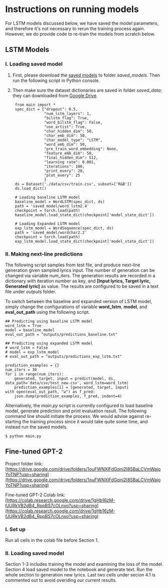 # Instructions on running models

For LSTM models discussed below, we have saved the model parameters, and therefore it's not necessary to rerun the training process again. However, we do provide code to re-train the models from scratch below.

## LSTM Models

### I. Loading saved model

1. First, please download the [saved models](https://drive.google.com/drive/folders/1VlpxPyEnoXo9VgdSMvubMa9WP0bvd2fu?usp=sharing) to folder *saved_models*. Then run the following script in Python console.

2. Then make sure the dataset dictionaries are saved in folder *saved_data*; they can downloaded from [Google Drive](https://drive.google.com/drive/folders/1vbUooe7-E7rltR5wMpJNN7lTDUn62afQ?usp=sharing).


        from main import *
        spec_dict = {"dropout": 0.5,
                     "num_lstm_layers": 1,
                     "bilstm_flag": True,
                     "word_bilstm_flag": False,
                     "use_artist": True,
                     "char_hidden_dim": 50,
                     "char_emb_dim": 50,
                     "char_model_type": "LSTM",
                     "word_emb_dim": 50,
                     "pre_train_word_embedding": None,
                     "feature_emb_dim": 50,
                     "final_hidden_dim": 512,
                     "learning rate": 0.001,
                     "iterations": 100,
                     "print_every": 20,
                     "plot_every": 25
                     }
        ds = Dataset('./data/csv/train.csv', subset=['R&B'])
        ds.load_dict()
    
        # Loading baseline LSTM model             
        baseline_model = WordLSTM(spec_dict, ds)
        path = 'saved_model/word_lstm2.4'
        checkpoint = torch.load(path)
        baseline_model.load_state_dict(checkpoint['model_state_dict'])
        
        # Loading Expanded LSTM model
        exp_lstm_model = WordSequence(spec_dict, ds)
        path = 'saved_model/wordchar2.2'
        checkpoint = torch.load(path)
        exp_lstm_model.load_state_dict(checkpoint['model_state_dict'])
 
    
### II. Making next-line predictions

The following script samples from test file, and produce next-line generation given sampled lyrics input. The number of generation can be changed via variable *num_iters*. The generation results are recorded in a dictionary with iteration number as key, and **\[Input lyrics, Target lyric, Generated lyric\]** as value. The results are configured to be saved in a text file under *outputs* folder.

To switch between the baseline and expanded version of LSTM model, simply change the configurations of variable **word_lstm**, **model**, and **eval_out_path** using the following script. 



    ## Predicting using baseline LSTM model
    word_lstm = True
    model = baseline_model
    eval_out_path = "outputs/predictions_baseline.txt"
    
    ## Predicting using expanded LSTM model
    # word_lstm = False
    # model = exp_lstm_model
    # eval_out_path = "outputs/predictions_exp_lstm.txt"
    
    prediction_examples = {}
    num_iters = 30
    for i in range(num_iters):
        generated, target, input = predict(model, ds, data_path='data/csv/test_new.csv', word_lstm=word_lstm)
        prediction_examples[i] = [generated, target, input]
    with open(eval_out_path, "w") as f_pred:
        json.dump(prediction_examples, f_pred, indent=4)

Alternatively, the *main.py* script is currently configured to load baseline model, generate prediction and print evaluation result. The following command line should initiate the process. We would advise against re-starting the training process since it would take quite some time, and instead run the saved models. 
    
    $ python main.py 
     
    
    
## Fine-tuned GPT-2
Project folder link: [https://drive.google.com/drive/folders/1ouFWNXlFdGqnj2I8SBaLCVmWajoYoTNP?usp=sharing](https://drive.google.com/drive/folders/1ouFWNXlFdGqnj2I8SBaLCVmWajoYoTNP?usp=sharing)

Fine-tuned GPT-2 Colab link: [https://colab.research.google.com/drive/1gHb16zM-fJURkVB2dB4_RppBS7cOLnxo?usp=sharing](https://colab.research.google.com/drive/1gHb16zM-fJURkVB2dB4_RppBS7cOLnxo?usp=sharing)

### I. Set up
Run all cells in the colab file before Section 1.

### II. Loading saved model
Section 1-3 includes training the model and examining the loss of the model.
Section 4 load saved model to the notebook and generate text. Run the whole section to generation new lyrics. Last two cells under secion 4.1 is commented out to avoid overiding our current results.
